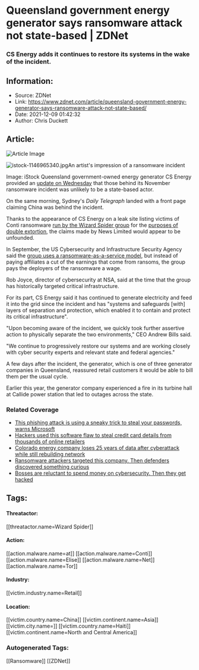 # Queensland government energy generator says ransomware attack not state-based | ZDNet
### CS Energy adds it continues to restore its systems in the wake of the incident.

## Information:
+ Source: ZDNet
+ Link: https://www.zdnet.com/article/queensland-government-energy-generator-says-ransomware-attack-not-state-based/
+ Date: 2021-12-09 01:42:32
+ Author: Chris Duckett


## Article:
![Article Image](https://www.zdnet.com/a/img/resize/5e46e79463a97e74d6f8a713c628e241f2e06275/2021/02/16/85d0cab5-f688-461d-afff-5e1d915f18cf/istock-1146965340.jpg?width=770&height=578&fit=crop&auto=webp)

![istock-1146965340.jpg](https://www.zdnet.com/a/img/resize/c885134813c29055ebdafb8cb75f7bbf29f76fa0/2021/02/16/85d0cab5-f688-461d-afff-5e1d915f18cf/istock-1146965340.jpg?width=1200&fit=bounds&auto=webp)An artist's impression of a ransomware incident


 Image: iStock
 Queensland government-owned energy generator CS Energy provided an [update on Wednesday](https://www.zdnet.com/article/queensland-government-energy-generator-hit-by-ransomware/) that those behind its November ransomware incident was unlikely to be a state-based actor. 

On the same morning, Sydney's *Daily Telegraph* landed with a front page claiming China was behind the incident. 

Thanks to the appearance of CS Energy on a leak site listing victims of Conti ransomware [run by the Wizard Spider group](https://www.darktrace.com/en/blog/the-double-extortion-business-conti-ransomware-gang-finds-new-avenues-of-negotiation/) for the [purposes of double extortion](https://www.zdnet.com/article/conti-ryuk-joins-the-ranks-of-ransomware-gangs-operating-data-leak-sites/), the claims made by News Limited would appear to be unfounded. 

In September, the US Cybersecurity and Infrastructure Security Agency said the [group uses a ransomware-as-a-service model](https://www.zdnet.com/article/cisa-releases-advisory-on-conti-ransomware-notes-increase-in-attacks-after-more-than-400-incidents/), but instead of paying affiliates a cut of the earnings that come from ransoms, the group pays the deployers of the ransomware a wage. 

Rob Joyce, director of cybersecurity at NSA, said at the time that the group has historically targeted critical infrastructure. 

For its part, CS Energy said it has continued to generate electricity and feed it into the grid since the incident and has "systems and safeguards [with] layers of separation and protection, which enabled it to contain and protect its critical infrastructure". 

"Upon becoming aware of the incident, we quickly took further assertive action to physically separate the two environments," CEO Andrew Bills said. 






"We continue to progressively restore our systems and are working closely with cyber security experts and relevant state and federal agencies."

A few days after the incident, the generator, which is one of three generator companies in Queensland, reassured retail customers it would be able to bill them per the usual cycle. 

Earlier this year, the generator company experienced a fire in its turbine hall at Callide power station that led to outages across the state. 

### Related Coverage

* [This phishing attack is using a sneaky trick to steal your passwords, warns Microsoft](/article/this-phishing-attack-is-using-a-sneaky-trick-to-steal-your-passwords-warns-microsoft/)
* [Hackers used this software flaw to steal credit card details from thousands of online retailers](/article/hackers-targeted-thousands-of-online-retailers-to-steal-credit-card-details/)
* [Colorado energy company loses 25 years of data after cyberattack while still rebuilding network](/article/colorado-energy-company-loses-25-years-of-data-after-cyberattack-still-rebuilding-network/)
* [Ransomware attackers targeted this company. Then defenders discovered something curious](/article/ransomware-attackers-targeted-this-company-then-defenders-discovered-something-curious/)
* [Bosses are reluctant to spend money on cybersecurity. Then they get hacked](/article/too-many-bosses-are-reluctant-to-spend-money-on-cybersecurity-then-they-get-hacked/)





## Tags:

#### Threatactor:
[[threatactor.name=Wizard Spider]]

#### Action:
[[action.malware.name=at]] [[action.malware.name=Conti]] [[action.malware.name=Elise]] [[action.malware.name=Net]] [[action.malware.name=Tor]]

#### Industry:
[[victim.industry.name=Retail]]

#### Location:
[[victim.country.name=China]] [[victim.continent.name=Asia]] [[victim.city.name=]] [[victim.country.name=Haiti]] [[victim.continent.name=North and Central America]]

### Autogenerated Tags:
[[Ransomware]] [[ZDNet]]


